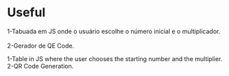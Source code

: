 # Useful

1-Tabuada em JS onde o usuário escolhe o número inicial e o multiplicador. <br>   
2-Gerador de QE Code.

1-Table in JS where the user chooses the starting number and the multiplier. <br>
2-QR Code Generation. <br>




